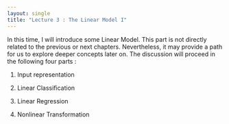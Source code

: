 ```yaml
---
layout: single
title: "Lecture 3 : The Linear Model I"
---
```


In this time, I will introduce some Linear Model. This part is not directly related to the previous or next chapters.
Nevertheless, it may provide a path for us to explore deeper concepts later on. The discussion will proceed in the following four parts :   

1. Input representation

2. Linear Classification    

3. Linear Regression     

4. Nonlinear Transformation    
